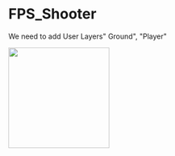 # FPS_Shooter

We need to add User Layers" Ground", "Player"

<img src="https://user-images.githubusercontent.com/55653219/132288616-36e9cef7-bf19-434b-b44e-94ad21710b6c.jpg" width="200">
